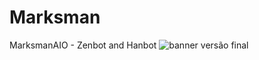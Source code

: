 # Marksman
MarksmanAIO - Zenbot and Hanbot
![banner versão final](https://user-images.githubusercontent.com/54212392/98733828-e2556c80-237f-11eb-8739-e9f53af65640.jpg)
